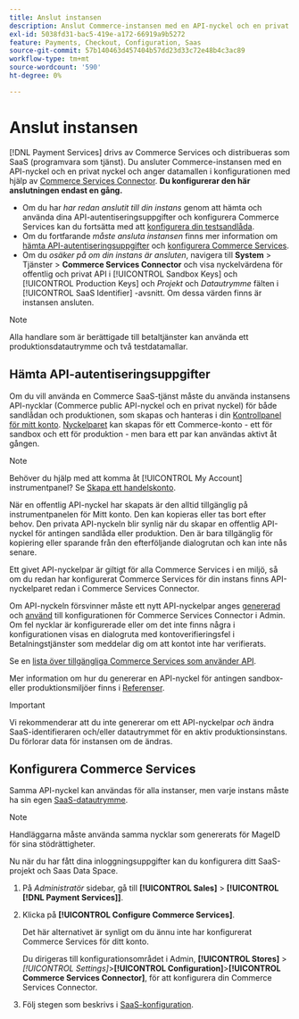 ```yaml
---
title: Anslut instansen
description: Anslut Commerce-instansen med en API-nyckel och en privat nyckel och ange datamallen i konfigurationen.
exl-id: 5038fd31-bac5-419e-a172-66919a9b5272
feature: Payments, Checkout, Configuration, Saas
source-git-commit: 57b140463d457404b57dd23d33c72e48b4c3ac89
workflow-type: tm+mt
source-wordcount: '590'
ht-degree: 0%

---
```


# Anslut instansen

[!DNL Payment Services] drivs av Commerce Services och distribueras som SaaS (programvara som tjänst). Du ansluter Commerce-instansen med en API-nyckel och en privat nyckel och anger datamallen i konfigurationen med hjälp av [Commerce Services Connector](https://experienceleague.adobe.com/docs/commerce-merchant-services/user-guides/saas.html). **Du konfigurerar den här anslutningen endast en gång.**

* Om du har *har redan anslutit till din instans* genom att hämta och använda dina API-autentiseringsuppgifter och konfigurera Commerce Services kan du fortsätta med att [konfigurera din testsandlåda](https://experienceleague.adobe.com/docs/commerce-merchant-services/payment-services/get-started/sandbox.html).
* Om du fortfarande *måste ansluta instansen* finns mer information om [hämta API-autentiseringsuppgifter](#obtain-api-credentials) och [konfigurera Commerce Services](#configure-commerce-services).
* Om du *osäker på om din instans är ansluten*, navigera till **System** > Tjänster > **Commerce Services Connector** och visa nyckelvärdena för offentlig och privat API i [!UICONTROL Sandbox Keys] och [!UICONTROL Production Keys] och *Projekt* och *Datautrymme* fälten i [!UICONTROL SaaS Identifier] -avsnitt. Om dessa värden finns är instansen ansluten.

>[!NOTE]
>
>Alla handlare som är berättigade till betaltjänster kan använda ett produktionsdatautrymme och två testdatamallar.

## Hämta API-autentiseringsuppgifter

Om du vill använda en Commerce SaaS-tjänst måste du använda instansens API-nycklar (Commerce public API-nyckel och en privat nyckel) för både sandlådan och produktionen, som skapas och hanteras i din [Kontrollpanel för mitt konto](https://account.magento.com/customer/account/login). [Nyckelparet](https://docs.magento.com/user-guide/configuration/services/saas.html) kan skapas för ett Commerce-konto - ett för sandbox och ett för produktion - men bara ett par kan användas aktivt åt gången.

>[!NOTE]
>
>Behöver du hjälp med att komma åt [!UICONTROL My Account] instrumentpanel? Se [Skapa ett handelskonto](https://docs.magento.com/user-guide/magento/magento-account-create.html).

När en offentlig API-nyckel har skapats är den alltid tillgänglig på instrumentpanelen för Mitt konto. Den kan kopieras eller tas bort efter behov. Den privata API-nyckeln blir synlig när du skapar en offentlig API-nyckel för antingen sandlåda eller produktion. Den är bara tillgänglig för kopiering eller sparande från den efterföljande dialogrutan och kan inte nås senare.

Ett givet API-nyckelpar är giltigt för alla Commerce Services i en miljö, så om du redan har konfigurerat Commerce Services för din instans finns API-nyckelparet redan i Commerce Services Connector.

Om API-nyckeln försvinner måste ett nytt API-nyckelpar anges [genererad](https://experienceleague.adobe.com/docs/commerce-merchant-services/payment-services/get-started/connect.html#generate-an-api-key-and-private-key) och [använd](https://experienceleague.adobe.com/docs/commerce-merchant-services/payment-services/get-started/connect.html#configure-saas-project) till konfigurationen för Commerce Services Connector i Admin. Om fel nycklar är konfigurerade eller om det inte finns några i konfigurationen visas en dialogruta med kontoverifieringsfel i Betalningstjänster som meddelar dig om att kontot inte har verifierats.

Se en [lista över tillgängliga Commerce Services som använder API](https://docs.magento.com/user-guide/system/saas.html#available-services).

Mer information om hur du genererar en API-nyckel för antingen sandbox- eller produktionsmiljöer finns i [Referenser](https://experienceleague.adobe.com/docs/commerce-merchant-services/user-guides/saas.html#apikey).

>[!IMPORTANT]
>
>Vi rekommenderar att du inte genererar om ett API-nyckelpar *och* ändra SaaS-identifieraren och/eller datautrymmet för en aktiv produktionsinstans. Du förlorar data för instansen om de ändras.

## Konfigurera Commerce Services

Samma API-nyckel kan användas för alla instanser, men varje instans måste ha sin egen [SaaS-datautrymme](https://experienceleague.adobe.com/docs/commerce-merchant-services/user-guides/saas.html#saasenv).

>[!NOTE]
>
>Handläggarna måste använda samma nycklar som genererats för MageID för sina stödrättigheter.

Nu när du har fått dina inloggningsuppgifter kan du konfigurera ditt SaaS-projekt och Saas Data Space.

1. På _Administratör_ sidebar, gå till **[!UICONTROL Sales]** > **[!UICONTROL [!DNL Payment Services]]**.
1. Klicka på **[!UICONTROL Configure Commerce Services]**.

   Det här alternativet är synligt om du ännu inte har konfigurerat Commerce Services för ditt konto.

   Du dirigeras till konfigurationsområdet i Admin, **[!UICONTROL Stores]** > _[!UICONTROL Settings]_>**[!UICONTROL Configuration]**>**[!UICONTROL Commerce Services Connector]**, för att konfigurera din Commerce Services Connector.

1. Följ stegen som beskrivs i [SaaS-konfiguration](https://experienceleague.adobe.com/docs/commerce-merchant-services/user-guides/integration-services/saas.html#saasenv).
